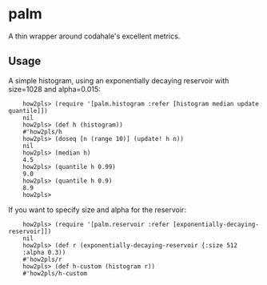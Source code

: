 # palm

A thin wrapper around codahale's excellent metrics.

## Usage

A simple histogram, using an exponentially decaying reservoir with
size=1028 and alpha=0.015:

````
    how2pls> (require '[palm.histogram :refer [histogram median update quantile]])
    nil
    how2pls> (def h (histogram))
    #'how2pls/h
    how2pls> (doseq [n (range 10)] (update! h n))
    nil
    how2pls> (median h)
    4.5
    how2pls> (quantile h 0.99)
    9.0
    how2pls> (quantile h 0.9)
    8.9
    how2pls>
````

If you want to specify size and alpha for the reservoir:

````
    how2pls> (require '[palm.reservoir :refer [exponentially-decaying-reservoir]])
    nil
    how2pls> (def r (exponentially-decaying-reservoir {:size 512
    :alpha 0.3))
    #'how2pls/r
    how2pls> (def h-custom (histogram r))
    #'how2pls/h-custom
````
